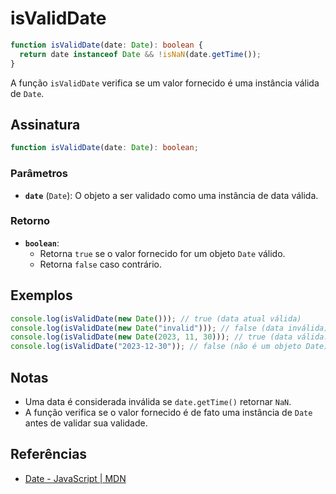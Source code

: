 # isValidDate

```typescript
function isValidDate(date: Date): boolean {
  return date instanceof Date && !isNaN(date.getTime());
}
```

A função `isValidDate` verifica se um valor fornecido é uma instância válida de `Date`.

## Assinatura

```typescript
function isValidDate(date: Date): boolean;
```

### Parâmetros

- **`date`** (`Date`): O objeto a ser validado como uma instância de data válida.

### Retorno

- **`boolean`**:
  - Retorna `true` se o valor fornecido for um objeto `Date` válido.
  - Retorna `false` caso contrário.

## Exemplos

```typescript
console.log(isValidDate(new Date())); // true (data atual válida)
console.log(isValidDate(new Date("invalid"))); // false (data inválida)
console.log(isValidDate(new Date(2023, 11, 30))); // true (data válida: 30 de dezembro de 2023)
console.log(isValidDate("2023-12-30")); // false (não é um objeto Date)
```

## Notas

- Uma data é considerada inválida se `date.getTime()` retornar `NaN`.
- A função verifica se o valor fornecido é de fato uma instância de `Date` antes de validar sua validade.

## Referências

- [Date - JavaScript | MDN](https://developer.mozilla.org/en-US/docs/Web/JavaScript/Reference/Global_Objects/Date)